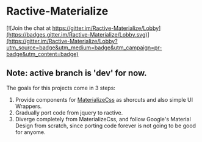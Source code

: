 # Ractive-Materialize

[![Join the chat at https://gitter.im/Ractive-Materialize/Lobby](https://badges.gitter.im/Ractive-Materialize/Lobby.svg)](https://gitter.im/Ractive-Materialize/Lobby?utm_source=badge&utm_medium=badge&utm_campaign=pr-badge&utm_content=badge)

## Note: active branch is 'dev' for now.


The goals for this projects come in 3 steps: 
 1. Provide components for [MaterializeCss](http://materializecss.com) as shorcuts and also simple UI Wrappers.
 2. Gradually port code from jquery to ractive.
 3. Diverge completely from MaterializeCss, and follow Google's Material Design from scratch, since porting code forever is not going to be good for anyome.
